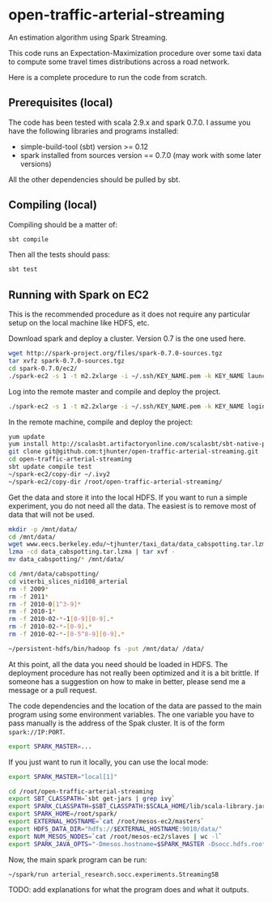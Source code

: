open-traffic-arterial-streaming
===============================

An estimation algorithm using Spark Streaming.

This code runs an Expectation-Maximization procedure over some taxi data to compute some travel times distributions across a road network.

Here is a complete procedure to run the code from scratch.

Prerequisites (local)
-----------------------

The code has been tested with scala 2.9.x and spark 0.7.0. I assume you have the following libraries and programs installed:

- simple-build-tool (sbt) version >= 0.12
- spark installed from sources version == 0.7.0 (may work with some later versions)

All the other dependencies should be pulled by sbt.

Compiling (local)
------------------

Compiling should be a matter of:

```bash
sbt compile
```

Then all the tests should pass:

```bash
sbt test
```

Running with Spark on EC2
--------------------------

This is the recommended procedure as it does not require any particular setup on the local machine like HDFS, etc.

Download spark and deploy a cluster. Version 0.7 is the one used here.

```bash
wget http://spark-project.org/files/spark-0.7.0-sources.tgz
tar xvfz spark-0.7.0-sources.tgz
cd spark-0.7.0/ec2/
./spark-ec2 -s 1 -t m2.2xlarge -i ~/.ssh/KEY_NAME.pem -k KEY_NAME launch streaming-test
```

Log into the remote master and compile and deploy the project.

```bash
./spark-ec2 -s 1 -t m2.2xlarge -i ~/.ssh/KEY_NAME.pem -k KEY_NAME login streaming-test
```

In the remote machine, compile and deploy the project:

```bash
yum update
yum install http://scalasbt.artifactoryonline.com/scalasbt/sbt-native-packages/org/scala-sbt/sbt//0.12.2/sbt.rpm
git clone git@github.com:tjhunter/open-traffic-arterial-streaming.git
cd open-traffic-arterial-streaming
sbt update compile test
~/spark-ec2/copy-dir ~/.ivy2
~/spark-ec2/copy-dir /root/open-traffic-arterial-streaming/
```

Get the data and store it into the local HDFS. If you want to run a simple experiment, you do not need all the data.
The easiest is to remove most of data that will not be used.

```bash
mkdir -p /mnt/data/
cd /mnt/data/
wget www.eecs.berkeley.edu/~tjhunter/taxi_data/data_cabspotting.tar.lzma
lzma -cd data_cabspotting.tar.lzma | tar xvf -
mv data_cabspotting/* /mnt/data/

cd /mnt/data/cabspotting/
cd viterbi_slices_nid108_arterial
rm -f 2009*
rm -f 2011*
rm -f 2010-0[1^3-9]*
rm -f 2010-1*
rm -f 2010-02-*-1[0-9][0-9].*
rm -f 2010-02-*-[0-9].*
rm -f 2010-02-*-[0-5^8-9][0-9].*

~/persistent-hdfs/bin/hadoop fs -put /mnt/data/ /data/
```

At this point, all the data you need should be loaded in HDFS. The deployment procedure has not really been optimized and it is 
a bit brittle. If someone has a suggestion on how to make in better, please send me a message or a pull request.

The code dependencies and the location of the data are passed to the main program using some environment variables. 
The one variable you have to pass manually is the address of the Spak cluster. It is of the form `spark://IP:PORT`.

```bash
export SPARK_MASTER=...
```

If you just want to run it locally, you can use the local mode:

```bash
export SPARK_MASTER="local[1]"
```


```bash
cd /root/open-traffic-arterial-streaming
export SBT_CLASSPATH=`sbt get-jars | grep ivy`
export SPARK_CLASSPATH=$SBT_CLASSPATH:$SCALA_HOME/lib/scala-library.jar
export SPARK_HOME=/root/spark/
export EXTERNAL_HOSTNAME=`cat /root/mesos-ec2/masters`
export HDFS_DATA_DIR="hdfs://$EXTERNAL_HOSTNAME:9010/data/"
export NUM_MESOS_NODES=`cat /root/mesos-ec2/slaves | wc -l`
export SPARK_JAVA_OPTS="-Dmesos.hostname=$SPARK_MASTER -Dsocc.hdfs.root=$HDFS_DATA_DIR -Dmesos.nodes.count=$NUM_MESOS_NODES -Dmm.data.dir=/mnt/data/"
```

Now, the main spark program can be run:

```bash
~/spark/run arterial_research.socc.experiments.Streaming5B 
```

TODO: add explanations for what the program does and what it outputs.